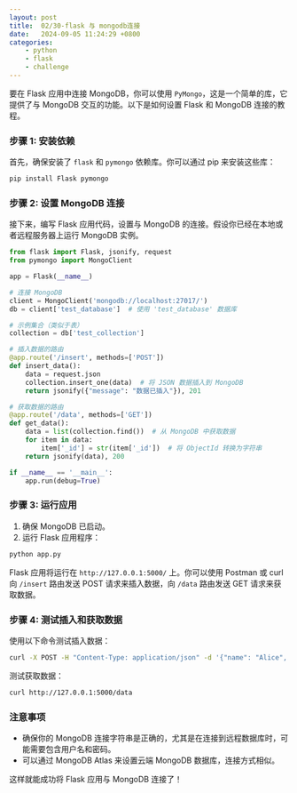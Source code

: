 ```yaml
---
layout: post
title:  02/30-flask 与 mongodb连接
date:   2024-09-05 11:24:29 +0800
categories: 
    - python 
    - flask
    - challenge
---
```


要在 Flask 应用中连接 MongoDB，你可以使用 `PyMongo`，这是一个简单的库，它提供了与 MongoDB 交互的功能。以下是如何设置 Flask 和 MongoDB 连接的教程。

### 步骤 1: 安装依赖

首先，确保安装了 `flask` 和 `pymongo` 依赖库。你可以通过 pip 来安装这些库：

```bash
pip install Flask pymongo
```

### 步骤 2: 设置 MongoDB 连接

接下来，编写 Flask 应用代码，设置与 MongoDB 的连接。假设你已经在本地或者远程服务器上运行 MongoDB 实例。

```python
from flask import Flask, jsonify, request
from pymongo import MongoClient

app = Flask(__name__)

# 连接 MongoDB
client = MongoClient('mongodb://localhost:27017/')
db = client['test_database']  # 使用 'test_database' 数据库

# 示例集合（类似于表）
collection = db['test_collection']

# 插入数据的路由
@app.route('/insert', methods=['POST'])
def insert_data():
    data = request.json
    collection.insert_one(data)  # 将 JSON 数据插入到 MongoDB
    return jsonify({"message": "数据已插入"}), 201

# 获取数据的路由
@app.route('/data', methods=['GET'])
def get_data():
    data = list(collection.find())  # 从 MongoDB 中获取数据
    for item in data:
        item['_id'] = str(item['_id'])  # 将 ObjectId 转换为字符串
    return jsonify(data), 200

if __name__ == '__main__':
    app.run(debug=True)
```

### 步骤 3: 运行应用

1. 确保 MongoDB 已启动。
2. 运行 Flask 应用程序：

```bash
python app.py
```

Flask 应用将运行在 `http://127.0.0.1:5000/` 上。你可以使用 Postman 或 curl 向 `/insert` 路由发送 POST 请求来插入数据，向 `/data` 路由发送 GET 请求来获取数据。

### 步骤 4: 测试插入和获取数据

使用以下命令测试插入数据：

```bash
curl -X POST -H "Content-Type: application/json" -d '{"name": "Alice", "age": 30}' http://127.0.0.1:5000/insert
```

测试获取数据：

```bash
curl http://127.0.0.1:5000/data
```

### 注意事项
- 确保你的 MongoDB 连接字符串是正确的，尤其是在连接到远程数据库时，可能需要包含用户名和密码。
- 可以通过 MongoDB Atlas 来设置云端 MongoDB 数据库，连接方式相似。

这样就能成功将 Flask 应用与 MongoDB 连接了！